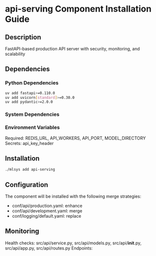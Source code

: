 # api-serving Component Installation Guide

## Description
FastAPI-based production API server with security, monitoring, and scalability

## Dependencies

### Python Dependencies
```bash
uv add fastapi>=0.110.0
uv add uvicorn[standard]>=0.30.0
uv add pydantic>=2.0.0
```

### System Dependencies


### Environment Variables
Required: REDIS_URL, API_WORKERS, API_PORT, MODEL_DIRECTORY
Secrets: api_key_header

## Installation
```bash
./mlsys add api-serving
```

## Configuration
The component will be installed with the following merge strategies:
- conf/api/production.yaml: enhance
- conf/api/development.yaml: merge
- conf/logging/default.yaml: replace

## Monitoring
Health checks: src/api/service.py, src/api/models.py, src/api/__init__.py, src/api/app.py, src/api/routes.py
Endpoints: 
